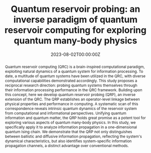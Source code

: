 ---
title: "Quantum reservoir probing: an inverse paradigm of quantum reservoir computing for exploring quantum many-body physics"
authors:
- admin
- Yukitoshi Motome
date: "2023-08-02T00:00:00Z"
doi: "10.48550/arXiv.2308.00898"

# Schedule page publish date (NOT publication's date).
# publishDate: "2017-01-01T00:00:00Z"

# Publication type.
# Accepts a single type but formatted as a YAML list (for Hugo requirements).
# Enter a publication type from the CSL standard.
publication_types: ["preprint"]

# Publication name and optional abbreviated publication name.
publication: "arXiv"
publication_short: "arXiv preprint arXiv:2308.00898"

abstract: "Quantum reservoir computing (QRC) is a brain-inspired computational paradigm, exploiting natural dynamics of a quantum system for information processing. To date, a multitude of quantum systems have been utilized in the QRC, with diverse computational capabilities demonstrated accordingly. This study proposes a reciprocal research direction: probing quantum systems themselves through their information processing performance in the QRC framework. Building upon this concept, here we develop quantum reservoir probing (QRP), an inverse extension of the QRC. The QRP establishes an operator-level linkage between physical properties and performance in computing. A systematic scan of this correspondence reveals intrinsic quantum dynamics of the reservoir system from computational and informational perspectives. Unifying quantum information and quantum matter, the QRP holds great promise as a potent tool for exploring various aspects of quantum many-body physics. In this study, we specifically apply it to analyze information propagation in a one-dimensional quantum Ising chain. We demonstrate that the QRP not only distinguishes between ballistic and diffusive information propagation, reflecting the system's dynamical characteristics, but also identifies system-specific information propagation channels, a distinct advantage over conventional methods."

# Summary. An optional shortened abstract.
#summary: Lorem ipsum dolor sit amet, consectetur adipiscing elit. Duis posuere tellus ac convallis placerat. Proin tincidunt magna sed ex sollicitudin condimentum.

tags:
- Quantum Reservoir Probing
- Reservoir Computing
featured: false

# links:
# - name: ""
#   url: ""
url_pdf: https://arxiv.org/pdf/2308.00898.pdf
url_code: ''
url_dataset: ''
url_poster: ''
url_project: ''
url_slides: ''
url_source: ''
url_video: ''

# Featured image
# To use, add an image named `featured.jpg/png` to your page's folder. 
image:
  caption: ''
  focal_point: ""
  preview_only: false

# Associated Projects (optional).
#   Associate this publication with one or more of your projects.
#   Simply enter your project's folder or file name without extension.
#   E.g. `internal-project` references `content/project/internal-project/index.md`.
#   Otherwise, set `projects: []`.
projects: []

# Slides (optional).
#   Associate this publication with Markdown slides.
#   Simply enter your slide deck's filename without extension.
#   E.g. `slides: "example"` references `content/slides/example/index.md`.
#   Otherwise, set `slides: ""`.

# slides: example
---